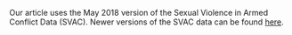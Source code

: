 Our article uses the May 2018 version of the Sexual Violence in Armed Conflict Data (SVAC). Newer versions of the SVAC data can be found <a href="http://www.sexualviolencedata.org/" target="_blank">here</a>.
